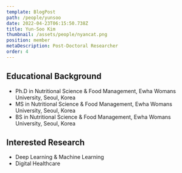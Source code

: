 ```yaml
---
template: BlogPost
path: /people/yunsoo
date: 2022-04-23T06:15:50.738Z
title: Yun-Soo Kim
thumbnail: /assets/people/nyancat.png
position: member
metaDescription: Post-Doctoral Researcher
order: 4
---
```


## Educational Background
- Ph.D in Nutritional Science & Food Management, Ewha Womans University, Seoul, Korea
- MS in Nutritional Science & Food Management, Ewha Womans University, Seoul, Korea
- BS in Nutritional Science & Food Management, Ewha Womans University, Seoul, Korea

## Interested Research
- Deep Learning & Machine Learning
- Digital Healthcare
